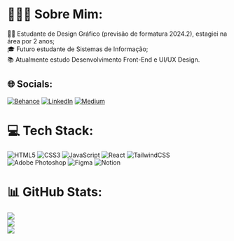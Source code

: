# 👨🏾‍💻 Sobre Mim:
👨‍🎓 Estudante de Design Gráfico (previsão de formatura 2024.2), estagiei na área por 2 anos;<br>🎓 Futuro estudante de Sistemas de Informação;<br>📚 Atualmente estudo Desenvolvimento Front-End e UI/UX Design.


## 🌐 Socials:
[![Behance](https://img.shields.io/badge/Behance-1769ff?logo=behance&logoColor=white)](https://behance.net/rafaelbpimentel) [![LinkedIn](https://img.shields.io/badge/LinkedIn-%230077B5.svg?logo=linkedin&logoColor=white)](https://linkedin.com/in/rafaelbpimentel) [![Medium](https://img.shields.io/badge/Medium-12100E?logo=medium&logoColor=white)](https://medium.com/@rafaelpmt) 

# 💻 Tech Stack:
![HTML5](https://img.shields.io/badge/html5-%23E34F26.svg?style=for-the-badge&logo=html5&logoColor=white) ![CSS3](https://img.shields.io/badge/css3-%231572B6.svg?style=for-the-badge&logo=css3&logoColor=white) ![JavaScript](https://img.shields.io/badge/javascript-%23323330.svg?style=for-the-badge&logo=javascript&logoColor=%23F7DF1E) ![React](https://img.shields.io/badge/react-%2320232a.svg?style=for-the-badge&logo=react&logoColor=%2361DAFB) ![TailwindCSS](https://img.shields.io/badge/tailwindcss-%2338B2AC.svg?style=for-the-badge&logo=tailwind-css&logoColor=white) ![Adobe Photoshop](https://img.shields.io/badge/adobe%20photoshop-%2331A8FF.svg?style=for-the-badge&logo=adobe%20photoshop&logoColor=white) ![Figma](https://img.shields.io/badge/figma-%23F24E1E.svg?style=for-the-badge&logo=figma&logoColor=white) ![Notion](https://img.shields.io/badge/Notion-%23000000.svg?style=for-the-badge&logo=notion&logoColor=white)
# 📊 GitHub Stats:
![](https://github-readme-stats.vercel.app/api?username=rafaelbpmt&theme=tokyonight&hide_border=true&include_all_commits=true&count_private=false)<br/>
![](https://github-readme-streak-stats.herokuapp.com/?user=rafaelbpmt&theme=tokyonight&hide_border=true)<br/>
![](https://github-readme-stats.vercel.app/api/top-langs/?username=rafaelbpmt&theme=tokyonight&hide_border=true&include_all_commits=true&count_private=false&layout=compact)

<!-- Proudly created with GPRM ( https://gprm.itsvg.in ) -->
